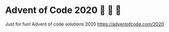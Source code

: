 # Advent of Code 2020 :santa: :christmas_tree: :gift:
Just for fun! Advent of code solutions 2020
https://adventofcode.com/2020